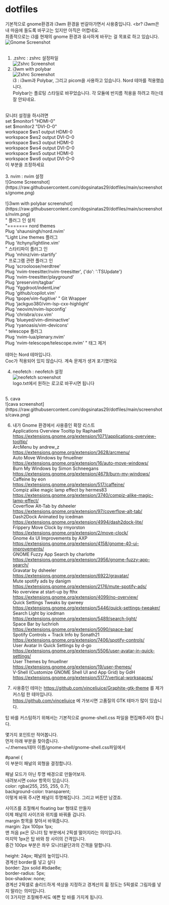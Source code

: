 # dotfiles
기본적으로 gnome환경과 i3wm 환경을 번갈아가면서 사용중입니다. <br?
i3wm은 내 마음에 들도록 바꾸고는 있지만 아직은 어렵네요. <br> 
최종적으로는 i3를 현재의 gnome 환경과 유사하게 바꾸는 걸 목표로 하고 있습니다. <br>
![Gnome Screenshot](https://raw.githubusercontent.com/dogsinatas29/dotfiles/main/screenshots/gnome.png) <br> <br>
1. .zshrc : zshrc 설정파일<br>
![Zshrc Screenshot](https://raw.githubusercontent.com/dogsinatas29/dotfiles/main/screenshots/zsh.png) <br>
2. i3wm with polybar<br>
![Zshrc Screenshot](https://raw.githubusercontent.com/dogsinatas29/dotfiles/main/screenshots/i3-screenshot.png) <br>
i3 : i3wm과 Polybar, 그리고 picom을 사용하고 있습니다. Nord 테마를 적용했습니다. <br>
Polybar는 플로팅 스타일로 바꾸었습니다. 각 모듈에 반지름 적용을 하려고 하는데 잘 안되네요. <br>
<br>
모니터 설정을 하시려면 <br>
set $monitor1 "HDMI-0"<br>
set $monitor2 "DVI-D-0"<br>
workspace $ws1 output HDMI-0<br>
workspace $ws2 output DVI-D-0<br>
workspace $ws3 output HDMI-0<br>
workspace $ws4 output DVI-D-0<br>
workspace $ws5 output HDMI-0<br>
workspace $ws6 output DVI-D-0<br>
이 부분을 조정하세요<br>
<br>
3. nvim : nvim 설정 <br>
![Gnome Screenshot](https://raw.githubusercontent.com/dogsinatas29/dotfiles/main/screenshots/gnome.png) <br> <br>
![i3wm with polybar screenshot](https://raw.githubusercontent.com/dogsinatas29/dotfiles/main/screenshots/nvim.png) <br>
" 플러그 인 설치 <br>
"======= nord themes <br>
Plug 'shaunsingh/nord.nvim' <br>
"Light Line themes 플러그 <br>
Plug 'itchyny/lightline.vim' <br>
" 스타티파이 플러그 인 <br>
Plug 'mhinz/vim-startify' <br>
" 프로그램 관련 플러그 인 <br>
Plug 'scrooloose/nerdtree' <br>
Plug 'nvim-treesitter/nvim-treesitter', {'do': ':TSUpdate'} <br>
Plug 'nvim-treesitter/playground' <br>
Plug 'preservim/tagbar'<br>
Plug 'Yggdroot/indentLine'<br>
Plug 'github/copilot.vim' <br>
Plug 'tpope/vim-fugitive' " Git Wrapper <br>
Plug 'jackguo380/vim-lsp-cxx-highlight' <br>
Plug 'neovim/nvim-lspconfig' <br>
Plug 'chrisbra/csv.vim' <br>
Plug 'blueyed/vim-diminactive' <br>
Plug 'ryanoasis/vim-devicons' <br>
" telescope 플러그 <br>
Plug 'nvim-lua/plenary.nvim' <br>
Plug 'nvim-telescope/telescope.nvim' " 태그 제거 <br>
<br>
테마는 Nord 테마입니다.  <br>
Coc가 적용되어 있지 않습니다. 계속 문제가 생겨 포기했어요<br>

4. neofetch : neofetch 설정<br>
![neofetch screenshot](https://raw.githubusercontent.com/dogsinatas29/dotfiles/main/screenshots/neofetch.png)<br>
logo.txt에서 원하는 로고로 바꾸시면 됩니다<br>
<br>
5. cava <br>
![cava screenshot](https://raw.githubusercontent.com/dogsinatas29/dotfiles/main/screenshots/cava.png) <br>

6. 내가 Gnome 환경에서 사용중인 확장 리스트<br>
Applications Overview Tooltip by RaphaelR <br>
https://extensions.gnome.org/extension/1071/applications-overview-tooltip/<br>
ArcMenu by andrew_z <br>
https://extensions.gnome.org/extension/3628/arcmenu/<br>
Auto Move Windows by fmuellner <br>
https://extensions.gnome.org/extension/16/auto-move-windows/<br>
Burn My Windows by Simon Schneegans<br>
https://extensions.gnome.org/extension/4679/burn-my-windows/<br>
Caffeine by eon<br>
https://extensions.gnome.org/extension/517/caffeine/<br>
Compiz alike magic lamp effect by hermes83<br>
https://extensions.gnome.org/extension/3740/compiz-alike-magic-lamp-effect/<br>
Coverflow Alt-Tab by dsheeler <br>
https://extensions.gnome.org/extension/97/coverflow-alt-tab/<br>
Dash2Dock Animated by icedman<br>
https://extensions.gnome.org/extension/4994/dash2dock-lite/<br>
Frippery Move Clock by rmyorston<br>
https://extensions.gnome.org/extension/2/move-clock/<br>
Gnome 4x UI Improvements by AXP<br>
https://extensions.gnome.org/extension/4158/gnome-40-ui-improvements/<br>
GNOME Fuzzy App Search by charlotte <br>
https://extensions.gnome.org/extension/3956/gnome-fuzzy-app-search/<br>
Gravatar by dsheeler<br>
https://extensions.gnome.org/extension/6922/gravatar/<br>
Mute spotify ads by danigm <br>
https://extensions.gnome.org/extension/2176/mute-spotify-ads/<br>
No overview at start-up by fthx <br>
https://extensions.gnome.org/extension/4099/no-overview/<br>
Quick Settings Tweaks by qwreey <br>
https://extensions.gnome.org/extension/5446/quick-settings-tweaker/<br>
Search Light by icedman <br>
https://extensions.gnome.org/extension/5489/search-light/<br>
Space Bar by luchrioh<br>
https://extensions.gnome.org/extension/5090/space-bar/<br>
Spotify Controls + Track Info by Sonath21<br>
https://extensions.gnome.org/extension/7406/spotify-controls/<br>
User Avatar In Quick Settings by d-go <br>
https://extensions.gnome.org/extension/5506/user-avatar-in-quick-settings/<br>
User Themes by fmuellner <br>
https://extensions.gnome.org/extension/19/user-themes/<br>
V-Shell (Customize GNOME Shell UI and App Grid) by GdH <br>
https://extensions.gnome.org/extension/5177/vertical-workspaces/<br>

7. 사용중인 테마는 https://github.com/vinceliuice/Graphite-gtk-theme 를 제가 커스텀 한 테마입니다.<br>
https://github.com/vinceliuice 에 가보시면 고품질의 GTK 테마가 많이 있습니다. <br>

탑 바를 커스텀하기 위해서는 기본적으로 gnome-shell.css 파일을 편집해주셔야 합니다. <br>

몇가지 포인트만 적어봅니다.<br>
먼저 아래 부분을 찾아줍니다.<br>
~/.themes/테마 이름/gnome-shell/gnome-shell.css파일에서<br>

#panel {<br>
이 부분이 패널의 외형을 결정합니다.<br>

패널 모드가 아닌 투명 배경으로 만들어보자.<br>
내려보시면 color 항목이 있습니다.<br>
color: rgba(255, 255, 255, 0.7);<br>
background-color: transparent;<br>
이렇게 바꿔 주시면 패널이 투명해집니다. 그리고 버튼만 남겠죠.<br>

사이즈를 조절해서 floating bar 형태로 만들자<br>
이제 패널의 사이즈와 위치를 바꿔줄 겁니다.<br>
margin 항목을 찾아서 바꿔줍니다.<br>
margin: 2px 100px 1px;<br>
맨 처음 px은 모니터 탑 부분에서 2픽셀 떨어지라는 의미입니다.<br>
마지막 1px은 탑 바와 창 사이의 간격입니다.<br>
중간 100px 부분은 좌우 모니터끝단과의 간격을 말합니다.<br>

height: 24px; 패널의 높이입니다.<br>
경계선 border를 넣고 싶다<br>
border: 2px solid #bdae8e;<br>
border-radius: 5px;<br>
box-shadow: none;<br>
경계선 2픽셀로 솔리드하게 색상을 지정하고 경계선의 휨 정도는 5픽셀로 그림자를 넣지 말라는 의미입니다.<br>
이 3가지만 조절해주셔도 예쁜 탑 바를 가지게 됩니다.<br>
